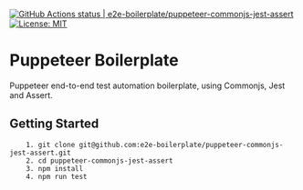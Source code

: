 [![GitHub Actions status | e2e-boilerplate/puppeteer-commonjs-jest-assert](https://github.com/e2e-boilerplate/puppeteer-commonjs-jest-assert/workflows/puppeteer-commonjs-jest-assert/badge.svg)](https://github.com/e2e-boilerplate/puppeteer-commonjs-jest-assert/actions?workflow=puppeteer-commonjs-jest-assert) [![License: MIT](https://img.shields.io/badge/License-MIT-yellow.svg)](https://opensource.org/licenses/MIT)

# Puppeteer Boilerplate

Puppeteer end-to-end test automation boilerplate, using Commonjs, Jest and Assert.

## Getting Started

    	1. git clone git@github.com:e2e-boilerplate/puppeteer-commonjs-jest-assert.git
    	2. cd puppeteer-commonjs-jest-assert
    	3. npm install
    	4. npm run test

